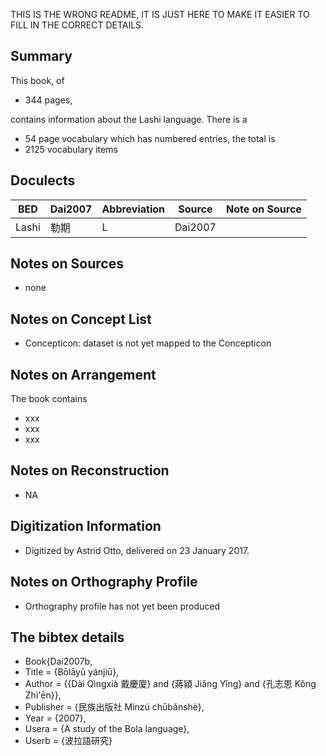 THIS IS THE WRONG README, IT IS JUST HERE TO MAKE IT EASIER TO FILL IN THE CORRECT DETAILS. 
## Summary

This book, of 
* 344 pages, 

contains information about the Lashi language. 
There is a
* 54 page vocabulary 
which has numbered entries, the total is 
* 2125 vocabulary items

## Doculects

BED | Dai2007 | Abbreviation | Source | Note on Source
--- | --- | --- | --- | ---
Lashi | 勒期 | L | Dai2007 | 

## Notes on Sources

* none 

## Notes on Concept List

* Concepticon: dataset is not yet mapped to the Concepticon

## Notes on Arrangement

The book contains

* xxx
* xxx
* xxx 

## Notes on Reconstruction

* NA

## Digitization Information

* Digitized by Astrid Otto, delivered on 23 January 2017.

## Notes on Orthography Profile

* Orthography profile has not yet been produced

## The bibtex details

* Book{Dai2007b,
* Title                    = {Bōlāyǔ yánjiū},
* Author                   = {{Dài Qìngxià 戴慶廈} and {蔣潁 Jiǎng Yǐng} and {孔志恩 Kǒng Zhì'ēn}},
* Publisher                = {民族出版社 Mínzú chūbǎnshè},
* Year                     = {2007},
* Usera                    = {A study of the Bola language},
* Userb                    = {波拉語研究}
